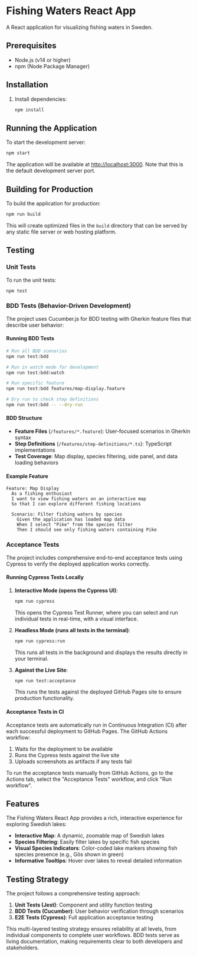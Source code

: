 # Fishing Waters React App

A React application for visualizing fishing waters in Sweden.

## Prerequisites

- Node.js (v14 or higher)
- npm (Node Package Manager)

## Installation

1. Install dependencies:

   ```bash
   npm install
   ```

## Running the Application

To start the development server:

```bash
npm start
```

The application will be available at <http://localhost:3000>. Note that this is the default development server port.

## Building for Production

To build the application for production:

```bash
npm run build
```

This will create optimized files in the `build` directory that can be served by any static file server or web hosting platform.

## Testing

### Unit Tests

To run the unit tests:

```bash
npm test
```

### BDD Tests (Behavior-Driven Development)

The project uses Cucumber.js for BDD testing with Gherkin feature files that describe user behavior:

#### Running BDD Tests

```bash
# Run all BDD scenarios
npm run test:bdd

# Run in watch mode for development
npm run test:bdd:watch

# Run specific feature
npm run test:bdd features/map-display.feature

# Dry run to check step definitions
npm run test:bdd -- --dry-run
```

#### BDD Structure

- **Feature Files** (`/features/*.feature`): User-focused scenarios in Gherkin syntax
- **Step Definitions** (`/features/step-definitions/*.ts`): TypeScript implementations
- **Test Coverage**: Map display, species filtering, side panel, and data loading behaviors

#### Example Feature

```gherkin
Feature: Map Display
  As a fishing enthusiast
  I want to view fishing waters on an interactive map
  So that I can explore different fishing locations

  Scenario: Filter fishing waters by species
    Given the application has loaded map data
    When I select "Pike" from the species filter
    Then I should see only fishing waters containing Pike
```

### Acceptance Tests

The project includes comprehensive end-to-end acceptance tests using Cypress to verify the deployed application works correctly.

#### Running Cypress Tests Locally

1. **Interactive Mode (opens the Cypress UI)**:
   ```bash
   npm run cypress
   ```
   This opens the Cypress Test Runner, where you can select and run individual tests in real-time, with a visual interface.

2. **Headless Mode (runs all tests in the terminal)**:
   ```bash
   npm run cypress:run
   ```
   This runs all tests in the background and displays the results directly in your terminal.

3. **Against the Live Site**:
   ```bash
   npm run test:acceptance
   ```
   This runs the tests against the deployed GitHub Pages site to ensure production functionality.

#### Acceptance Tests in CI

Acceptance tests are automatically run in Continuous Integration (CI) after each successful deployment to GitHub Pages. The GitHub Actions workflow:

1. Waits for the deployment to be available
2. Runs the Cypress tests against the live site
3. Uploads screenshots as artifacts if any tests fail

To run the acceptance tests manually from GitHub Actions, go to the Actions tab, select the "Acceptance Tests" workflow, and click "Run workflow".

## Features

The Fishing Waters React App provides a rich, interactive experience for exploring Swedish lakes:

- **Interactive Map**: A dynamic, zoomable map of Swedish lakes
- **Species Filtering**: Easily filter lakes by specific fish species
- **Visual Species Indicators**: Color-coded lake markers showing fish species presence (e.g., Gös shown in green)
- **Informative Tooltips**: Hover over lakes to reveal detailed information

## Testing Strategy

The project follows a comprehensive testing approach:

1. **Unit Tests (Jest)**: Component and utility function testing
2. **BDD Tests (Cucumber)**: User behavior verification through scenarios
3. **E2E Tests (Cypress)**: Full application acceptance testing

This multi-layered testing strategy ensures reliability at all levels, from individual components to complete user workflows. BDD tests serve as living documentation, making requirements clear to both developers and stakeholders.
